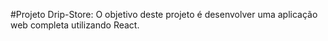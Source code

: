 #Projeto Drip-Store:
O objetivo deste projeto é desenvolver uma aplicação web completa utilizando React. 
